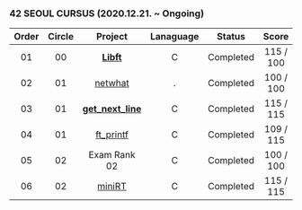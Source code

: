 ### 42 SEOUL CURSUS (2020.12.21. ~ Ongoing)

 |Order|Circle|Project|Lanaguage|Status|Score|
 |:---:|:---:|:---:|:---:|:---:|:---:|
 |01|00|[**Libft**](/circle-00/Libft)|C|Completed|115 / 100|
 |02|01|[netwhat](https://www.notion.so/bigpel66/netwhat-76826bd5b3b54a63921316c53003e9c7)|.|Completed|100 / 100|
 |03|01|[**get_next_line**](/circle-01/get_next_line)|C|Completed|115 / 115|
 |04|01|[ft_printf](/circle-01/ft_printf)|C|Completed|109 / 115|
 |05|02|Exam Rank 02|C|Completed|100 / 100|
 |06|02|[miniRT](/circle-02/miniRT)|C|Completed|115 / 115|
